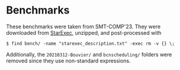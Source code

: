 # Benchmarks

These benchmarks were taken from SMT-COMP'23. They were downloaded from
[StarExec][1], unzipped, and post-processed with
```
$ find bench/ -name "starexec_description.txt" -exec rm -v {} \;
```

Additionally, the `20210312-Bouvier/` and `bcnscheduling/` folders were removed
since they use non-standard expressions.

[1]: https://www.starexec.org/starexec/secure/explore/spaces.jsp?id=538454
